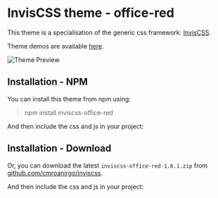 # InvisCSS theme - office-red

This theme is a specialisation of the generic css framework: [InvisCSS](https://github.com/cmroanirgo/inviscss).

Theme demos are available [here](https://cmroanirgo.github.io/inviscss/demo/themes.html).

![Theme Preview](https://cmroanirgo.github.io/inviscss/demo/images/office-red-preview.png)


## Installation - NPM

You can install this theme from npm using:

> npm install inviscss-office-red

And then include the css and js in your project:

> <link rel="stylesheet" href="node_modules/inviscss-office-red/css/inviscss-office-red.min.css" media="all" type="text/css" />
> <script src="node_modules/inviscss-office-red/js/inviscss.min.js" type="text/javascript"></script>


## Installation - Download

<p>Or, you can download the latest <code>inviscss-office-red-1.6.1.zip</code> from <a href="https://github.com/cmroanirgo/inviscss/releases/latest"><i class="fa fa-github"></i> github.com/cmroanirgo/inviscss</a>.</p>

And then include the css and js in your project:

> <link rel="stylesheet" href="css/inviscss-office-red.min.css" media="all" type="text/css" />
> <script src="js/inviscss.min.js" type="text/javascript"></script>


